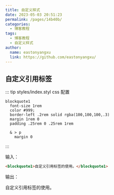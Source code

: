 ```yaml
---
title: 自定义样式
date: 2023-05-03 20:51:23
permalink: /pages/14b40b/
categories:
  - 博客教程
tags:
  - 博客教程
  - 自定义样式
author:
  name: eastonyangxu
  link: https://github.com/eastonyangxu/
---
```


## 自定义引用标签

::: tip
styles/index.styl css 配置

```styl
blockquote1
  font-size 1rem
  color #999;
  border-left .2rem solid rgba(100,100,100,.3)
  margin 1rem 0
  padding .25rem 0 .25rem 1rem

  & > p
    margin 0
```

:::

输入：

```md
<blockquote1>自定义引用标签的使用。</blockquote1>
```

输出：

<blockquote1>自定义引用标签的使用。</blockquote1>
